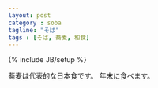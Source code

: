 ```yaml
---
layout: post
category : soba
tagline: "そば"
tags : [そば, 蕎麦, 和食]
---
```

{% include JB/setup %}

蕎麦は代表的な日本食です。
年末に食べます。
